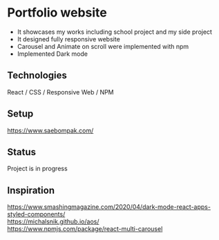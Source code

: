 # Portfolio website
- It showcases my works including school project and my side project
- It designed fully responsive website
- Carousel and Animate on scroll were implemented with npm
- Implemented Dark mode
## Technologies
React / CSS / Responsive Web / NPM
## Setup
https://www.saebompak.com/
## Status
Project is in progress
## Inspiration
https://www.smashingmagazine.com/2020/04/dark-mode-react-apps-styled-components/<br />
https://michalsnik.github.io/aos/<br />
https://www.npmjs.com/package/react-multi-carousel
